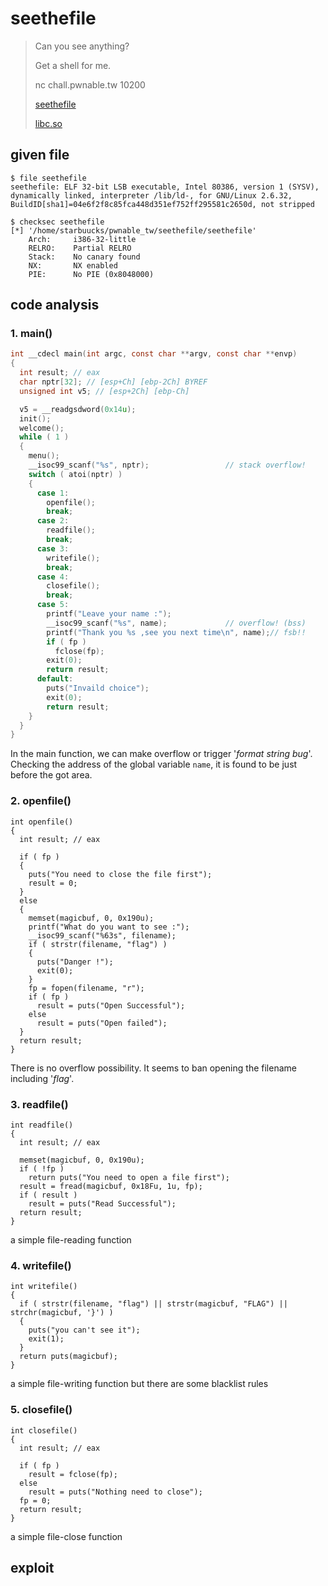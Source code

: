 # seethefile

>Can you see anything?
>
>Get a shell for me.
>
>nc chall.pwnable.tw 10200
>
>[seethefile](https://pwnable.tw/static/chall/seethefile)
>
>[libc.so](https://pwnable.tw/static/libc/libc_32.so.6)

## given file
```shell
$ file seethefile 
seethefile: ELF 32-bit LSB executable, Intel 80386, version 1 (SYSV), dynamically linked, interpreter /lib/ld-, for GNU/Linux 2.6.32, BuildID[sha1]=04e6f2f8c85fca448d351ef752ff295581c2650d, not stripped

$ checksec seethefile
[*] '/home/starbuucks/pwnable_tw/seethefile/seethefile'
    Arch:     i386-32-little
    RELRO:    Partial RELRO
    Stack:    No canary found
    NX:       NX enabled
    PIE:      No PIE (0x8048000)

```

## code analysis

### 1. main()

```c
int __cdecl main(int argc, const char **argv, const char **envp)
{
  int result; // eax
  char nptr[32]; // [esp+Ch] [ebp-2Ch] BYREF
  unsigned int v5; // [esp+2Ch] [ebp-Ch]

  v5 = __readgsdword(0x14u);
  init();
  welcome();
  while ( 1 )
  {
    menu();
    __isoc99_scanf("%s", nptr);                 // stack overflow!
    switch ( atoi(nptr) )
    {
      case 1:
        openfile();
        break;
      case 2:
        readfile();
        break;
      case 3:
        writefile();
        break;
      case 4:
        closefile();
        break;
      case 5:
        printf("Leave your name :");
        __isoc99_scanf("%s", name);             // overflow! (bss)
        printf("Thank you %s ,see you next time\n", name);// fsb!!
        if ( fp )
          fclose(fp);
        exit(0);
        return result;
      default:
        puts("Invaild choice");
        exit(0);
        return result;
    }
  }
}
```

In the main function, we can make overflow or trigger '_format string bug_'.
Checking the address of the global variable `name`, it is found to be just before the got area.

### 2. openfile()

```
int openfile()
{
  int result; // eax

  if ( fp )
  {
    puts("You need to close the file first");
    result = 0;
  }
  else
  {
    memset(magicbuf, 0, 0x190u);
    printf("What do you want to see :");
    __isoc99_scanf("%63s", filename);
    if ( strstr(filename, "flag") )
    {
      puts("Danger !");
      exit(0);
    }
    fp = fopen(filename, "r");
    if ( fp )
      result = puts("Open Successful");
    else
      result = puts("Open failed");
  }
  return result;
}
```

There is no overflow possibility.
It seems to ban opening the filename including '_flag_'.

### 3. readfile()

```
int readfile()
{
  int result; // eax

  memset(magicbuf, 0, 0x190u);
  if ( !fp )
    return puts("You need to open a file first");
  result = fread(magicbuf, 0x18Fu, 1u, fp);
  if ( result )
    result = puts("Read Successful");
  return result;
}
```

a simple file-reading function

### 4. writefile()

```
int writefile()
{
  if ( strstr(filename, "flag") || strstr(magicbuf, "FLAG") || strchr(magicbuf, '}') )
  {
    puts("you can't see it");
    exit(1);
  }
  return puts(magicbuf);
}
```

a simple file-writing function
but there are some blacklist rules

### 5. closefile()

```
int closefile()
{
  int result; // eax

  if ( fp )
    result = fclose(fp);
  else
    result = puts("Nothing need to close");
  fp = 0;
  return result;
}
```

a simple file-close function

## exploit